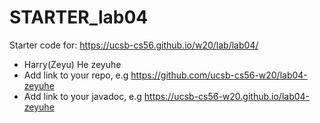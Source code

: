 # STARTER_lab04

Starter code for: <https://ucsb-cs56.github.io/w20/lab/lab04/>

* Harry(Zeyu) He   zeyuhe
* Add link to your repo, e.g <https://github.com/ucsb-cs56-w20/lab04-zeyuhe>
* Add link to your javadoc, e.g <https://ucsb-cs56-w20.github.io/lab04-zeyuhe>

